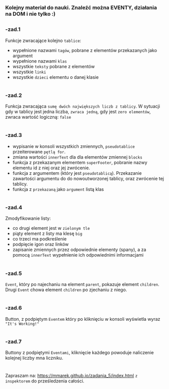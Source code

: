 ### Kolejny materiał do nauki. Znaleźć można EVENTY, działania na DOM i nie tylko :)
##

### -zad.1
Funkcje zwracające kolejno `tablice`:

 - wypełnione nazwami `tagów`, pobrane z elementów przekazanych jako argument
 - wypełnione nazwami `klas`
 - wszystkie `teksty` pobrane z elementów 
 - wszystkie `linki`
 - wszystkie `dzieci` elementu o danej klasie
 
#
### -zad.2
Funkcja zwracająca `sumę dwóch największych liczb z tablicy`. W sytuacji gdy w tablicy jest jedna liczba, `zwraca jedną`, 
gdy jest `zero elementów`, zwraca wartość logiczną: `false`

#
### -zad.3
- wypisanie w konsoli wszystkich zmiennych, `pseudotablice` przeiterowane `pętlą for`.
- zmiana wartości `innerText` dla dla elementów zmiennej `blocks`
- funkcja z przekazanym elementem `superFooter`, pobranie nazwy elementu id z niej oraz jej zwrócenie.
- funkcja z argumentem (który jest `pseudotablicą`). Przekazanie zawartości argumentu do do nowoutworzonej tablicy, oraz 
zwrócenie tej tablicy.
- funkcja z `przekazaną` jako `argument` listą klas

#
### -zad.4
Zmodyfikowanie listy:
- co drugi element jest w `zielonym tle`
- piąty element z listy ma klesę `big`
- co trzeci ma podkreślenie
- podpięcie igon oraz linków
- zapisanie zmiennych przez odpowiednie elementy (spany), 
a za pomocą `innerText` wypełnienie ich odpowiednimi informacjami

#
### -zad.5
`Event`, który po najechaniu na element `parent`, pokazuje element `children`.
Drugi `Event` chowa element `children` po zjechaniu z niego.

#
### -zad.6
Button, z podpiętym `Eventem` który po kliknięciu w konsoli wyświetla wyraz `"It's Working!"`

#
### -zad.7
Buttony z podpiętymi `Eventami`, kliknięcie każdego powoduje naliczenie kolejnej liczby mna liczniku.

#
Zapraszam na: https://mmarek.github.io/zadania_5/index.html `z inspektorem` do prześledzenia całości.
#